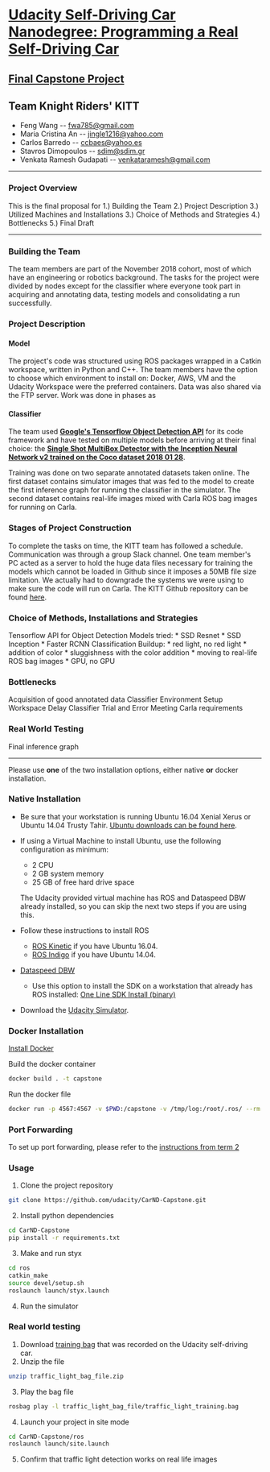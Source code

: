 
# [Udacity Self-Driving Car Nanodegree: Programming a Real Self-Driving Car](https://classroom.udacity.com/nanodegrees/nd013/parts/6047fe34-d93c-4f50-8336-b70ef10cb4b2/modules/e1a23b06-329a-4684-a717-ad476f0d8dff/lessons/462c933d-9f24-42d3-8bdc-a08a5fc866e4/concepts/5ab4b122-83e6-436d-850f-9f4d26627fd9)

## [Final Capstone Project](https://github.com/fwa785/CarND-Capstone.git)



## Team Knight Riders' KITT

* Feng Wang -- fwa785@gmail.com
* Maria Cristina An -- jingle1216@yahoo.com
* Carlos Barredo -- ccbaes@yahoo.es
* Stavros Dimopoulos -- sdim@sdim.gr
* Venkata Ramesh Gudapati -- venkataramesh@gmail.com

-------------

### Project Overview

This is the final proposal for 
1.) Building the Team
2.) Project Description
3.) Utilized Machines and Installations
3.) Choice of Methods and Strategies
4.) Bottlenecks
5.) Final Draft

-------------

### Building the Team

The team members are part of the November 2018 cohort, most of which have an engineering or robotics background. 
The tasks for the project were divided by nodes except for the classifier where everyone took part in acquiring and annotating data, testing models and consolidating a run successfully.


### Project Description

#### Model

The project's code was structured using ROS packages wrapped in a Catkin workspace, written in Python and C++.
The team members have the option to choose which environment to install on: Docker, AWS, VM and the Udacity Workspace were the preferred containers.
Data was also shared via the FTP server. Work was done in phases as  

#### Classifier

The team used [__Google's Tensorflow Object Detection API__](https://github.com/tensorflow/models/blob/master/research/object_detection) for its code framework and have tested on multiple models before arriving at their final choice: the [**Single Shot MultiBox Detector with the Inception Neural Network v2 trained on the Coco dataset 2018 01 28**](https://github.com/tensorflow/models/blob/master/research/object_detection/g3doc/detection_model_zoo.md).

Training was done on two separate annotated datasets taken online. The first dataset contains simulator images that was fed to the model to create the first inference graph for running the classifier in the simulator. The second dataset contains real-life images mixed with Carla ROS bag images for running on Carla.


### Stages of Project Construction

To complete the tasks on time, the KITT team has followed a schedule.
Communication was through a group Slack channel.
One team member's PC acted as a server to hold the huge data files necessary for training the models which cannot be loaded in Github since it imposes a 50MB file size limitation.
We actually had to downgrade the systems we were using to make sure the code will run on Carla.
The KITT Github repository can be found [here](https://github.com/fwa785/CarND-Capstone.git).


### Choice of Methods, Installations and Strategies

Tensorflow API for Object Detection
Models tried:
	* SSD Resnet
	* SSD Inception
	* Faster RCNN
Classification Buildup:
	* red light, no red light
	* addition of color
	* sluggishness with the color addition 
	* moving to real-life ROS bag images
	* GPU, no GPU


### Bottlenecks

Acquisition of good annotated data
Classifier Environment Setup
Workspace Delay
Classifier Trial and Error
Meeting Carla requirements 


### Real World Testing

Final inference graph


---------------------------

Please use **one** of the two installation options, either native **or** docker installation.

### Native Installation

* Be sure that your workstation is running Ubuntu 16.04 Xenial Xerus or Ubuntu 14.04 Trusty Tahir. [Ubuntu downloads can be found here](https://www.ubuntu.com/download/desktop).
* If using a Virtual Machine to install Ubuntu, use the following configuration as minimum:
  * 2 CPU
  * 2 GB system memory
  * 25 GB of free hard drive space

  The Udacity provided virtual machine has ROS and Dataspeed DBW already installed, so you can skip the next two steps if you are using this.

* Follow these instructions to install ROS
  * [ROS Kinetic](http://wiki.ros.org/kinetic/Installation/Ubuntu) if you have Ubuntu 16.04.
  * [ROS Indigo](http://wiki.ros.org/indigo/Installation/Ubuntu) if you have Ubuntu 14.04.
* [Dataspeed DBW](https://bitbucket.org/DataspeedInc/dbw_mkz_ros)
  * Use this option to install the SDK on a workstation that already has ROS installed: [One Line SDK Install (binary)](https://bitbucket.org/DataspeedInc/dbw_mkz_ros/src/81e63fcc335d7b64139d7482017d6a97b405e250/ROS_SETUP.md?fileviewer=file-view-default)
* Download the [Udacity Simulator](https://github.com/udacity/CarND-Capstone/releases).

### Docker Installation
[Install Docker](https://docs.docker.com/engine/installation/)

Build the docker container
```bash
docker build . -t capstone
```

Run the docker file
```bash
docker run -p 4567:4567 -v $PWD:/capstone -v /tmp/log:/root/.ros/ --rm -it capstone
```

### Port Forwarding
To set up port forwarding, please refer to the [instructions from term 2](https://classroom.udacity.com/nanodegrees/nd013/parts/40f38239-66b6-46ec-ae68-03afd8a601c8/modules/0949fca6-b379-42af-a919-ee50aa304e6a/lessons/f758c44c-5e40-4e01-93b5-1a82aa4e044f/concepts/16cf4a78-4fc7-49e1-8621-3450ca938b77)

### Usage

1. Clone the project repository
```bash
git clone https://github.com/udacity/CarND-Capstone.git
```

2. Install python dependencies
```bash
cd CarND-Capstone
pip install -r requirements.txt
```
3. Make and run styx
```bash
cd ros
catkin_make
source devel/setup.sh
roslaunch launch/styx.launch
```
4. Run the simulator

### Real world testing
1. Download [training bag](https://s3-us-west-1.amazonaws.com/udacity-selfdrivingcar/traffic_light_bag_file.zip) that was recorded on the Udacity self-driving car.
2. Unzip the file
```bash
unzip traffic_light_bag_file.zip
```
3. Play the bag file
```bash
rosbag play -l traffic_light_bag_file/traffic_light_training.bag
```
4. Launch your project in site mode
```bash
cd CarND-Capstone/ros
roslaunch launch/site.launch
```
5. Confirm that traffic light detection works on real life images

